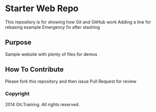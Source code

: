 # Starter Web Repo

This repository is for showing how Git and GitHub work
Adding a line for rebasing example
Emergency fix after stashing

## Purpose

Sample website with plenty of files for demos

## How To Contribute

Please fork this repository and then issue Pull Request for review

### Copyright

2014 Git.Training. All rights reserved.